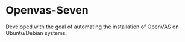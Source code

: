 # Openvas-Seven
Developed with the goal of automating the installation of OpenVAS on Ubuntu/Debian systems.
